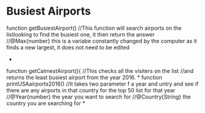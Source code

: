# Busiest Airports
function getBusiestAirport()
//This function will search airports on the listlooking to find the busiest one, it then return the answer
//@Max{number} this is a variabe constantly changed by the computer as it finds a new largest, it does not need to be edited

*
function getCalmestAirport(){
//This checks all the visiters on the list 
//and returns the least busiest airport from the year 2016.
*
function printUSAairports2016()
//it takes two parameter f a year and untry and see if there are any airports in that country for the top 50 list for that year
//@Year{number} the year you want to search for
//@Country{String} the country you are searching for
*
